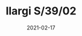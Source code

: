 ---
title: "Ilargi S/39/02"
image_primary: "img/Ilargi-S39-02_b.jpg"
description: "Ilargi%2C%20designed%20by%20Basque%20studio%20Iratzoki%20Lizaso%2C%20takes%20shape%20in%20a%20subtle%20and%20minimalist%20piece%20where%20a%20wooden%20wand%20sits%20between%20traditionally%20hand-blown%20glass%20spheres.%0AIts%20warm%2C%20timeless%20design%20provides%20soft%2C%20pleasant%20light%20that%20adapts%20to%20professional%20and%20domestic%20settings%2C%20creating%20comfortable%2C%20natural%20spaces."
designer: "Iratzoki Lizaso"
tags: 
  - "Bover"
  - "Pendant"
  - "Indoor"
  - "Indoor Lamps"
href: "https://www.bover.es/en/lamp/ilargi-s39-02/"
category: "indoor-lamps"
subtitle: ""
manufacturer: "Bover"
slug: "/manufacturers/bover/indoor-lamps/iratzoki-lizaso-ilargi-s-39-02"
date: "2021-02-17"
---